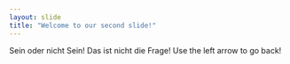 ```yaml
---
layout: slide
title: "Welcome to our second slide!"
---
```

Sein oder nicht Sein! Das ist nicht die Frage!
Use the left arrow to go back!
